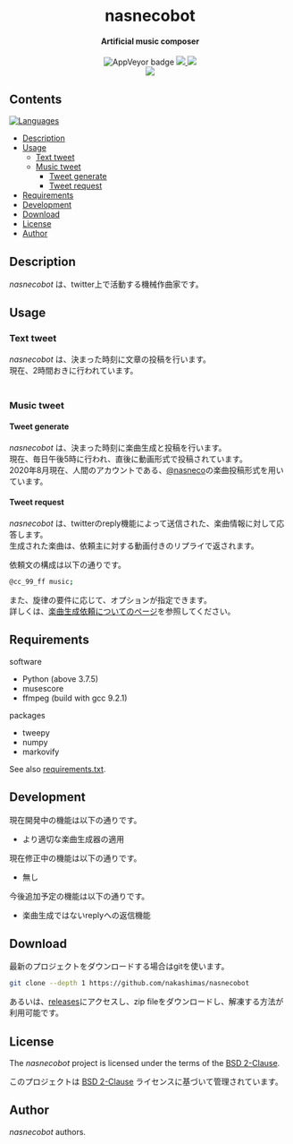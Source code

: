 

<h1 align="center">
  <br>
  nasnecobot
  <br>
</h1>

<h4 align="center">Artificial music composer</h4>

<p align="center">
  <a>
    <img alt="AppVeyor badge" src="https://img.shields.io/badge/build-passing-brightgreen">
  </a>
  <a href="https://github.com/nakashimas/nasnecobot/releases">
    <img src="https://img.shields.io/badge/releace-v0.1.1-58839b.svg?style=flat">
  </a>
  <a href="./LICENSE">
    <img src="http://img.shields.io/badge/license-BSD%202--Clause-blue.svg?style=flat">
  </a>
  <br>
  <a>
    <img src="https://img.shields.io/badge/platform-win--32%20%7C%20win--64%20%7C%20CentOS--7-lightgrey">
  </a>
</p>

<h2> Contents </h2>

[![Languages](https://img.shields.io/badge/Read%20it%20in%20another%20language-English-blue.svg?style=social)](./docs/README_EN.rst)

- [Description](#description)
- [Usage](#usage)
  - [Text tweet](#text-tweet)
  - [Music tweet](#music-tweet)
    - [Tweet generate](#tweet-generate)
    - [Tweet request](#tweet-request)
- [Requirements](#requirements)
- [Development](#development)
- [Download](#download)
- [License](#license)
- [Author](#author)

## Description

_nasnecobot_ は、twitter上で活動する機械作曲家です。  

## Usage

### Text tweet

_nasnecobot_ は、決まった時刻に文章の投稿を行います。  
現在、2時間おきに行われています。  
　
### Music tweet

#### Tweet generate

_nasnecobot_ は、決まった時刻に楽曲生成と投稿を行います。  
現在、毎日午後5時に行われ、直後に動画形式で投稿されています。  
2020年8月現在、人間のアカウントである、[@nasneco](https://twitter.com/nasneco)の楽曲投稿形式を用いています。

#### Tweet request

_nasnecobot_ は、twitterのreply機能によって送信された、楽曲情報に対して応答します。  
生成された楽曲は、依頼主に対する動画付きのリプライで返されます。

依頼文の構成は以下の通りです。

```sh
@cc_99_ff music;
```

また、旋律の要件に応じて、オプションが指定できます。  
詳しくは、[楽曲生成依頼についてのページ](https://nakashimas.github.io/article/nasnecobot/nasnecobot_generation/)を参照してください。

## Requirements

software

- Python (above 3.7.5)
- musescore 
- ffmpeg (build with gcc 9.2.1)

packages

- tweepy
- numpy
- markovify

See also [requirements.txt](./requirements.txt).

## Development

現在開発中の機能は以下の通りです。

- より適切な楽曲生成器の適用

現在修正中の機能は以下の通りです。

- 無し

今後追加予定の機能は以下の通りです。

- 楽曲生成ではないreplyへの返信機能

## Download

最新のプロジェクトをダウンロードする場合はgitを使います。

```sh
git clone --depth 1 https://github.com/nakashimas/nasnecobot
```

あるいは、[releases](https://github.com/nakashimas/nasnecobot/releases)にアクセスし、zip fileをダウンロードし、解凍する方法が利用可能です。

## License

The _nasnecobot_ project is licensed under the terms of the [BSD 2-Clause](./LICENSE).

このプロジェクトは [BSD 2-Clause](./LICENSE)  ライセンスに基づいて管理されています。

## Author

_nasnecobot_ authors.
